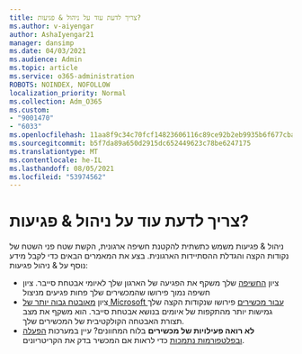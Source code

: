 ```yaml
---
title: צריך לדעת עוד על ניהול & פגיעות?
ms.author: v-aiyengar
author: AshaIyengar21
manager: dansimp
ms.date: 04/03/2021
ms.audience: Admin
ms.topic: article
ms.service: o365-administration
ROBOTS: NOINDEX, NOFOLLOW
localization_priority: Normal
ms.collection: Adm_O365
ms.custom:
- "9001470"
- "6033"
ms.openlocfilehash: 11aa8f9c34c70fcf14823606116c89ce92b2eb9935b6f677cba00529ded22648
ms.sourcegitcommit: b5f7da89a650d2915dc652449623c78be6247175
ms.translationtype: MT
ms.contentlocale: he-IL
ms.lasthandoff: 08/05/2021
ms.locfileid: "53974562"
---
```

# <a name="need-to-know-more-on-threat--vulnerability-management"></a>צריך לדעת עוד על ניהול & פגיעות?

ניהול & פגיעות משמש כתשתית להקטנת חשיפה ארגונית, הקשת שטח פני השטח של נקודות הקצה והגדלת ההסתיידות הארגונית. בצע את המאמרים הבאים כדי לקבל מידע נוסף על & ניהול פגיעות:

- ציון [החשיפה](https://docs.microsoft.com/windows/security/threat-protection/microsoft-defender-atp/tvm-exposure-score) שלך משקף את הפגיעה של הארגון שלך לאיומי אבטחת סייבר. ציון חשיפה נמוך פירושו שהמכשירים שלך פחות פגיעים מניצול
- ציון [מאובטח גבוה יותר של Microsoft עבור מכשירים](https://docs.microsoft.com/windows/security/threat-protection/microsoft-defender-atp/tvm-microsoft-secure-score-devices) פירושו שנקודות הקצה שלך גמישות יותר מהתקפות של איומים בנושא אבטחת סייבר. הוא משקף את מצב תצורת האבטחה הקולקטיבית של המכשירים שלך.
- **לא רואה פעילויות של מכשירים** בלוח המחוונים? עיין במערכות [הפעלה ובפלטפורמות נתמכות](https://docs.microsoft.com/windows/security/threat-protection/microsoft-defender-atp/tvm-supported-os) כדי לראות אם המכשיר בדק את הקריטריונים.
